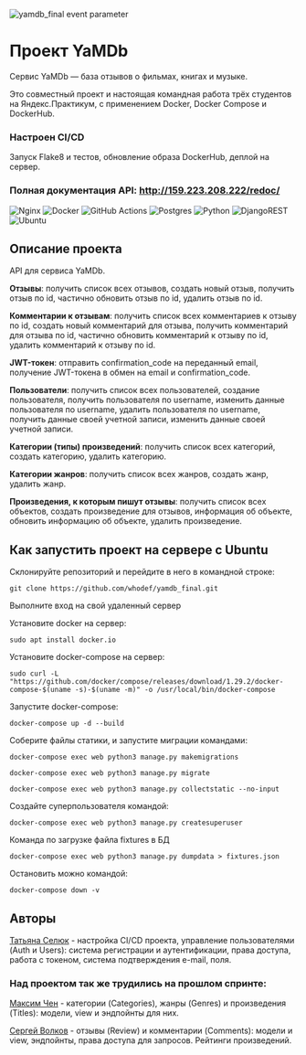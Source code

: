 ![yamdb_final event parameter](https://github.com/whodef/yamdb_final/actions/workflows/yamdb_workflow.yml/badge.svg?event=push)

# Проект YaMDb

Сервис YaMDb — база отзывов о фильмах, книгах и музыке.

Это совместный проект и настоящая командная работа трёх студентов на Яндекс.Практикум, с применением Docker, Docker Compose и DockerHub.

### Настроен CI/CD

Запуск Flake8 и тестов, обновление образа DockerHub, деплой на сервер.

### Полная документация API: http://159.223.208.222/redoc/

![Nginx](https://img.shields.io/badge/nginx-%23009639.svg?style=for-the-badge&logo=nginx&logoColor=white)
 ![Docker](https://img.shields.io/badge/docker-%230db7ed.svg?style=for-the-badge&logo=docker&logoColor=white) ![GitHub Actions](https://img.shields.io/badge/github%20actions-%232671E5.svg?style=for-the-badge&logo=githubactions&logoColor=white) ![Postgres](https://img.shields.io/badge/postgres-%23316192.svg?style=for-the-badge&logo=postgresql&logoColor=white) ![Python](https://img.shields.io/badge/python-3670A0?style=for-the-badge&logo=python&logoColor=ffdd54) ![DjangoREST](https://img.shields.io/badge/DJANGO-REST-ff1709?style=for-the-badge&logo=django&logoColor=white&color=ff1709&labelColor=gray) ![Ubuntu](https://img.shields.io/badge/Ubuntu-E95420?style=for-the-badge&logo=ubuntu&logoColor=white) 

## Описание проекта

API для сервиса YaMDb.

**Отзывы**: получить список всех отзывов, создать новый отзыв, получить отзыв по id, частично обновить отзыв по id, удалить отзыв по id.

**Комментарии к отзывам**: получить список всех комментариев к отзыву по id, создать новый комментарий для отзыва, получить комментарий для отзыва по id, частично обновить комментарий к отзыву по id, удалить комментарий к отзыву по id.

**JWT-токен**: отправить confirmation_code на переданный email, получение JWT-токена в обмен на email и confirmation_code.

**Пользователи**: получить список всех пользователей, создание пользователя, получить пользователя по username, изменить данные пользователя по username, удалить пользователя по username, получить данные своей учетной записи, изменить данные своей учетной записи.

**Категории (типы) произведений**: получить список всех категорий, создать категорию, удалить категорию.

**Категории жанров**: получить список всех жанров, создать жанр, удалить жанр.

**Произведения, к которым пишут отзывы**: получить список всех объектов, создать произведение для отзывов, информация об объекте, обновить информацию об объекте, удалить произведение.


## Как запустить проект на сервере с Ubuntu

Склонируйте репозиторий и перейдите в него в командной строке:

```
git clone https://github.com/whodef/yamdb_final.git

```

Выполните вход на свой удаленный сервер

Установите docker на сервер:

```
sudo apt install docker.io
```

Установите docker-compose на сервер:

```
sudo curl -L "https://github.com/docker/compose/releases/download/1.29.2/docker-compose-$(uname -s)-$(uname -m)" -o /usr/local/bin/docker-compose
```

Запустите docker-compose:

```
docker-compose up -d --build
```

Соберите файлы статики, и запустите миграции командами:

```
docker-compose exec web python3 manage.py makemigrations
```
```
docker-compose exec web python3 manage.py migrate
```
```
docker-compose exec web python3 manage.py collectstatic --no-input
```

Создайте суперпользователя командой:

```
docker-compose exec web python3 manage.py createsuperuser
```

Команда по загрузке файла fixtures в БД
```
docker-compose exec web python3 manage.py dumpdata > fixtures.json
```

Остановить можно командой:

```
docker-compose down -v
```

## Авторы

[Татьяна Селюк](https://github.com/whodef) - настройка CI/CD проекта, управление пользователями (Auth и Users): система регистрации и аутентификации, права доступа, работа с токеном, система подтверждения e-mail, поля.

### Над проектом так же трудились на прошлом спринте:

[Максим Чен](https://github.com/on1y4fun) - категории (Categories), жанры (Genres) и произведения (Titles): модели, view и эндпойнты для них.

[Сергей Волков](https://github.com/Svolkov-nsk) - отзывы (Review) и комментарии (Comments): модели и view, эндпойнты, права доступа для запросов. Рейтинги произведений.
